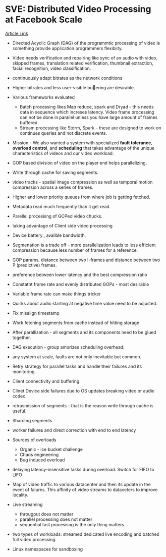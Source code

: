 # SVE: Distributed Video Processing at Facebook Scale



[Article Link](http://www.qhuangcs.com/papers/sosp_sve.pdf)



- Directed Acyclic Graph (DAG) of the programmtic processing of video is something provide application programmers flexibiity. 

- Video needs verification and repairing like sync of an audio with video, skipped frames,  translation related verification, thumbnail extraction, facial recognition, video classification.

- continuously adapt bitrates as the network conditions

- Higher bitrates and less user-visible bu￿ering are desirable.

- Various  frameworks evaluated

  - Batch processing likes Map reduce, spark and Dryad  - this needs data in sequence which increses latency. Video frame processing can not be done in parallel unless you have large amount of frames buffered.
  - Stream processing like Storm, Spark - these are designed to work on continues queries and not discrete events.

- Mission - We also wanted a system with specialized **fault tolerance**, **overload control**, and **scheduling** that takes advantage of the unique characteristics of videos and our video workload.

- GOP based division of video on the player end helps parallelizing.

-  Write through cache for saving segments.

- video tracks - spatial image compression as well as temporal motion compression across a series of frames.

- Higher and lower priority queues from where job is getting fetched.

- Metadata read much frequently than it get read.

- Parellel procesisng of GOPed video chucks.

- taking advantage of Client side video processing  

- Device battery , availble bandwidth, 

- Segmenation is a trade off - more parallelization leads to less efficient compression because less number of frames for a reference.

- GOP params, distance between two I-frames and distance between two P (predictive) frames.

- preference between lower latency and the best compression ratio

- Constatnt frame rate and evenly distributed GOPs - most desirable 

- Variable frame rate can make things tricker 

- Quirks about audio starting at negative time value need to be adjusted.

- Fix misalign timestamp 

- Work fetching segments from cache instead of hitting storage

- After parallization - all segments and its components need to be glued together.

- DAG execution - group amorizes scheduling overhead.

- any system at scale, faults are not only inevitable but common. 

- Retry strategy for parallel tasks  and handle their failures and its monitoring.

- Client connectivity and buffering.

- Clinet Device side failures due to OS updates breaking video or audio codec.

- retrasmission of segments - that is the reason write through cache is useful.

- Sharding segments

- worker failures and direct correction with end to end latency 

- Sources of overloads 

  - Organic - ice bucket challenge 
  - Chaos engineering 
  - Bug induced overload 

- delaying latency-insensitive tasks during overload. Switch for FIFO to LIFO

- Map of video traffic to various datacenter and then its update in the event of falures. This affinity of video streams to dataceters to improve locality. 

- Live streaming 

  - througput does not matter 
  - parallel processing does not matter 
  - sequential fast procesisng is the only thing matters

- two types of workloads: streamed dedicated live encoding and batched full video processing.

- Linux namespaces for sandboxing 

  